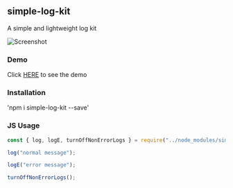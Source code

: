 ## simple-log-kit

A simple and lightweight log kit 

![Screenshot](https://jasonfleischer.github.io/simple-log-kit-demo/screenshot/screen.png "Screenshot")

### Demo
Click [HERE](https://jasonfleischer.github.io/simple-log-kit-demo/) to see the demo

### Installation
'npm i simple-log-kit --save'

### JS Usage
``` javascript
const { log, logE, turnOffNonErrorLogs } = require("../node_modules/simple-log-kit/index")

log("normal message");

logE("error message");

turnOffNonErrorLogs();
```

